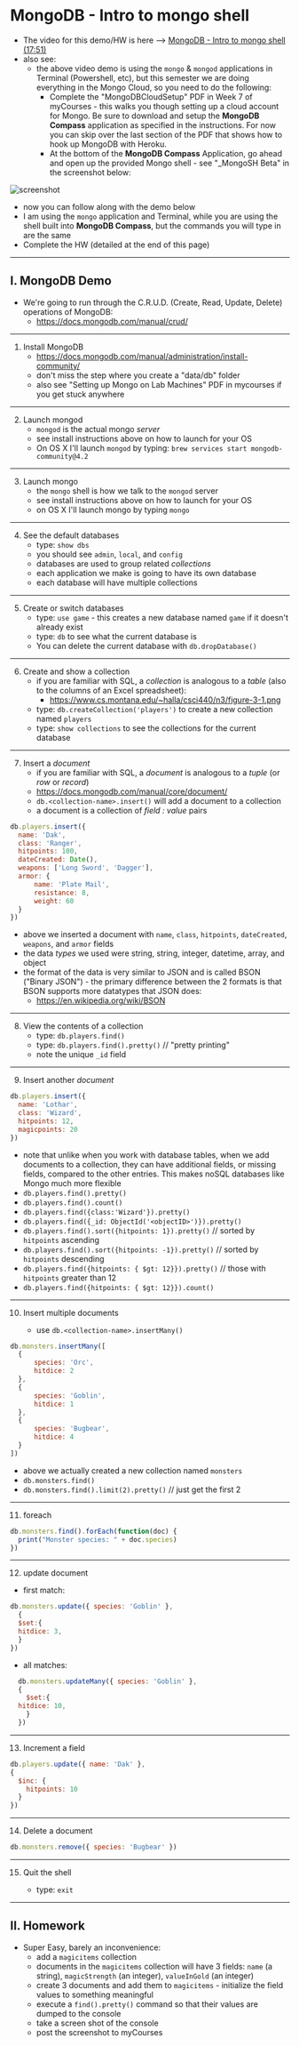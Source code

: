 # MongoDB - Intro to mongo shell

- The video for this demo/HW is here --> [MongoDB - Intro to mongo shell (17:51)](https://video.rit.edu/Watch/rm2-intro-to-mongodb-shell)
- also see:
  - the above video demo is using the `mongo` & `mongod` applications in Terminal (Powershell, etc), but this semester we are doing everything in the Mongo Cloud, so you need to do the following:
    - Complete the "MongoDBCloudSetup" PDF in  Week 7 of myCourses - this walks you though setting up a cloud account for Mongo. Be sure to download and setup the **MongoDB Compass** application as specified in the instructions. For now you can skip over the last section of the PDF that shows how to hook up MongoDB with Heroku.
    - At the bottom of the **MongoDB Compass** Application, go ahead and open up the provided Mongo shell - see "_MongoSH Beta" in the screenshot below:
    
![screenshot](./_images/intro-mongo-shell-1.png)
  
  - now you can follow along with the demo below
  - I am using the `mongo` application and Terminal, while you are using the shell built into **MongoDB Compass**, but the commands you will type in are the same
  - Complete the HW (detailed at the end of this page)
  
<hr>
  

## I. MongoDB Demo

- We're going to run through the C.R.U.D. (Create, Read, Update, Delete) operations of MongoDB:
  - https://docs.mongodb.com/manual/crud/
 
<hr>

1) Install MongoDB
    - https://docs.mongodb.com/manual/administration/install-community/
    - don't miss the step where you create a "data/db" folder 
    - also see "Setting up Mongo on Lab Machines" PDF in mycourses if you get stuck anywhere  

<hr>

2) Launch mongod
    - `mongod` is the actual mongo *server*
    - see install instructions above on how to launch for your OS
    - On OS X I'll launch `mongod` by typing: `brew services start mongodb-community@4.2`

<hr>

3) Launch mongo
    - the `mongo` shell is how we talk to the `mongod` server
    - see install instructions above on how to launch for your OS
    - on OS X I'll launch mongo by typing `mongo` 

<hr>

4) See the default databases
    - type: `show dbs`
    - you should see `admin`, `local`, and `config`
    - databases are used to group related *collections*
    - each application we make is going to have its own database
    - each database will have multiple collections

<hr>

5) Create or switch databases
    - type: `use game` - this creates a new database named `game` if it doesn't already exist
    - type: `db` to see what the current database is
    - You can delete the current database with `db.dropDatabase()`

<hr>

6) Create and show a collection
    - if you are familiar with SQL, a *collection* is analogous to a *table* (also to the columns of an Excel spreadsheet):
      - https://www.cs.montana.edu/~halla/csci440/n3/figure-3-1.png
    - type: `db.createCollection('players')` to create a new collection named `players`
    - type: `show collections` to see the collections for the current database

<hr>

7) Insert a *document*
    - if you are familiar with SQL, a *document* is analogous to a *tuple* (or *row* or *record*)
    - https://docs.mongodb.com/manual/core/document/
    - `db.<collection-name>.insert()` will add a document to a collection
    - a document is a collection of *field : value* pairs
  
  ```js
  db.players.insert({
	name: 'Dak',
	class: 'Ranger',
	hitpoints: 100,
	dateCreated: Date(),
	weapons: ['Long Sword', 'Dagger'],
	armor: {
		name: 'Plate Mail',
	 	resistance: 8,
	 	weight: 60
	}
  })
  ```
  
  - above we inserted a document with `name`, `class`, `hitpoints`, `dateCreated`, `weapons`, and `armor` fields
  - the data *types* we used were string, string, integer, datetime, array, and object
  - the format of the data is very similar to JSON and is called BSON ("Binary JSON") - the primary difference between the 2 formats is that BSON supports more datatypes that JSON does:
    - https://en.wikipedia.org/wiki/BSON

<hr>

8) View the contents of a collection
    - type: `db.players.find()`
    - type: `db.players.find().pretty()` // "pretty printing"
    - note the unique `_id` field

<hr>

9) Insert another *document*

  ```js
  db.players.insert({
	name: 'Lothar',
	class: 'Wizard',
	hitpoints: 12,
	magicpoints: 20
  })
  ```

  - note that unlike when you work with database tables, when we add documents to a collection, they can have additional fields, or missing fields, compared to the other entries. This makes noSQL databases like Mongo much more flexible
  - `db.players.find().pretty()`
  - `db.players.find().count()`
  - `db.players.find({class:'Wizard'}).pretty()`
  - `db.players.find({_id: ObjectId('<objectID>')}).pretty()`
  - `db.players.find().sort({hitpoints: 1}).pretty()` // sorted by `hitpoints` ascending
  - `db.players.find().sort({hitpoints: -1}).pretty()` // sorted by `hitpoints` descending
  - `db.players.find({hitpoints: { $gt: 12}}).pretty()` // those with `hitpoints` greater than 12
  - `db.players.find({hitpoints: { $gt: 12}}).count()`
 
<hr>

10) Insert multiple documents

    - use `db.<collection-name>.insertMany()`

  ```js
  db.monsters.insertMany([
	{
		species: 'Orc',
		hitdice: 2
	},
	{
		species: 'Goblin',
		hitdice: 1
	},
	{
		species: 'Bugbear',
		hitdice: 4
	}
  ])
  ```

  - above we actually created a new collection named `monsters`
  - `db.monsters.find()`
  - `db.monsters.find().limit(2).pretty()`  // just get the first 2

<hr>

11) foreach

  ```js
  db.monsters.find().forEach(function(doc) {
    print("Monster species: " + doc.species)
  })
  ```

<hr>

12) update document

  - first match:

  ```js
  db.monsters.update({ species: 'Goblin' },
    {
	$set:{
  	hitdice: 3,
    }
  })
  ```
  - all matches:
  
  ```js
    db.monsters.updateMany({ species: 'Goblin' },
    {
      $set:{
	hitdice: 10,
      }
    })
  ```

<hr>

13) Increment a field

  ```js
  db.players.update({ name: 'Dak' },
  {
    $inc: {
      hitpoints: 10
    }
  })
  ```

<hr>

14) Delete a document

  ```js
  db.monsters.remove({ species: 'Bugbear' })
  ```

<hr>

15) Quit the shell

    - type: `exit`

<hr>

## II. Homework

- Super Easy, barely an inconvenience:
  - add a `magicitems` collection
  - documents in the `magicitems` collection will have 3 fields: `name` (a string), `magicStrength` (an integer), `valueInGold` (an integer)
  - create 3 documents and add them to `magicitems` - initialize the field values to something meaningful
  - execute a `find().pretty()` command so that their values are dumped to the console
  - take a screen shot of the console
  - post the screenshot to myCourses

